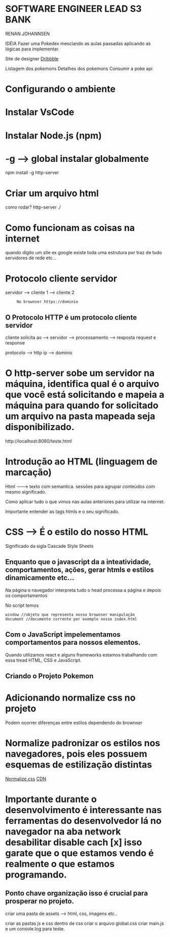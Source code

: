 # SOFTWARE ENGINEER LEAD S3 BANK
RENAN JOHANNSEN

IDÉIA Fazer uma Pokedex mesclando as aulas passadas aplicando as lógicas para implementar.

Site de designer 
[Dribbble](https://dribbble.com/shots)

Listagem dos pokemons 
Detalhes dos pokemons
Consumir a poke api

# Configurando o ambiente

# Instalar VsCode
# Instalar Node.js (npm)
# -g --> global instalar globalmente

npm install -g http-server

# Criar um arquivo html 
como rodar? http-server ./

# Como funcionam as coisas na internet

quando digito um site ex google existe toda uma estrutura por traz de tudo servidores de rede etc...

# Protocolo cliente servidor

servidor --> cliente 1
         --> cliente 2

         No brownser https://dominio

## O Protocolo HTTP é um protocolo cliente servidor

cliente solicita ao --> servidor --> processamento --> resposta
request e response

protocolo --> http
       ip --> dominio
       
# O http-server sobe um servidor na máquina, identifica qual é o arquivo que você está solicitando e mapeia a máquina para quando for solicitado um arquivo na pasta mapeada seja disponibilizado.

http://localhost:8080/teste.html

# Introdução ao HTML (linguagem de marcação)

Html ---> texto com semantica.
sessões para agrupar conteúdos com mesmo significado.

Como aplicar tudo o que vimos nas aulas anteriores para utilizar na internet.

Importante entender as tags htmls e o seu significado.

# CSS --> É o estilo do nosso HTML
Significado da sigla Cascade Style Sheets

## Enquanto que o javascript da a inteatividade, comportamentos, ações, gerar htmls e estilos dinamicamente etc...

Na página o navegador interpreta tudo o head processa a página e depois os comportamentos

No script temos

```
window //objeto que representa nosso brownser manipulação 
document //documento corrente por exemplo nosso index.html

```
## Com o JavaScript impelementamos comportamentos para nossos elementos.

Quando utilizamos react e alguns frameworks estamos trabalhando com essa tread HTML, CSS e JavaScript.

## Criando o Projeto Pokemon

# Adicionando normalize css no projeto

Podem ocorrer diferenças entre estilos dependendo do brownser

# Normalize padronizar os estilos nos navegadores, pois eles possuem esquemas de estilização distintas

[Normalize.css](https://necolas.github.io/normalize.css/) 
[CDN](https://necolas.github.io/normalize.css/) 

# Importante durante o desenvolvimento é interessante nas ferramentas do desenvolvedor lá no navegador na aba network desabilitar disable cach [x] isso garate que o que estamos vendo é realmente o que estamos programando.

## Ponto chave organização isso é crucial para prosperar no projeto.

criar uma pasta de assets --> html, css, imagens etc..

criar as pastas js e css
dentro de css criar o arquivo global.css
criar main.js e um console.log para teste.




















